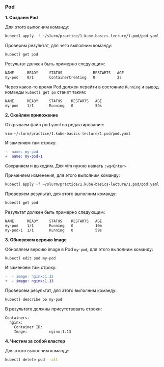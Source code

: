 ### Pod

**1. Создаем Pod**

Для этого выполним команду:
```bash
kubectl apply -f ~/slurm/practice/1.kube-basics-lecture/1.pod/pod.yaml
```
Проверим результат, для чего выполним команду:
```bash
kubectl get pod
```
Результат должен быть примерно следующим:
```bash
NAME      READY     STATUS              RESTARTS   AGE
my-pod    0/1       ContainerCreating   0          2s
```
Через какое-то время Pod должен перейти в состояние `Running`
и вывод команды `kubectl get po` станет таким:
```bash
NAME      READY     STATUS    RESTARTS   AGE
my-pod    1/1       Running   0          59s
```
**2. Скейлим приложение**

Открываем файл pod.yaml на редактирование:
```bash
vim ~/slurm/practice/1.kube-basics-lecture/1.pod/pod.yaml
```
И заменяем там строку:
```diff
-  name: my-pod
+  name: my-pod-1
```
Сохраняем и выходим. Для vim нужно нажать `:wq<Enter>`

Применяем изменения, для этого выполним команду:
```bash
kubectl apply -f ~/slurm/practice/1.kube-basics-lecture/1.pod/pod.yaml
```
Проверяем результат, для этого выполним команду:
```bash
kubectl get pod
```
Результат должен быть примерно следующим:
```bash
NAME      READY     STATUS    RESTARTS   AGE
my-pod    1/1       Running   0          10m
my-pod-1  1/1       Running   0          59s
```
**3. Обновляем версию Image**

Обновляем версию image в Pod `my-pod`, для этого выполним команду:
```bash
kubectl edit pod my-pod
```
И заменяем там строку:
```diff
-  - image: nginx:1.12
+  - image: nginx:1.13
```
Проверяем результат, для этого выполним команду:
```bash
kubectl describe po my-pod
```

В результате должны присутствовать строки:
```bash
Containers:
  nginx:
    Container ID:   
    Image:          nginx:1.13
```

**4. Чистим за собой кластер**

Для этого выполним команду:
```bash
kubectl delete pod --all
```
